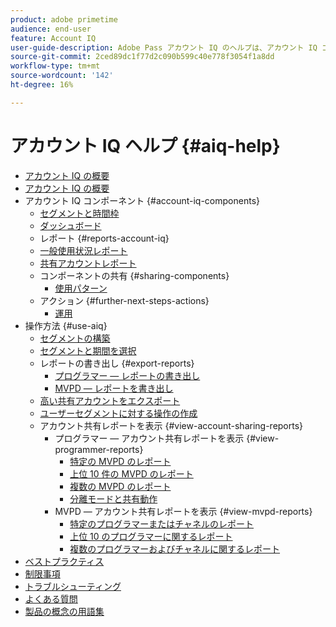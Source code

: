 ```yaml
---
product: adobe primetime
audience: end-user
feature: Account IQ
user-guide-description: Adobe Pass アカウント IQ のヘルプは、アカウント IQ コンポーネントに関する情報を提供し、様々なコンポーネントを使用するためのユーザージャーニーについて説明します。
source-git-commit: 2ced89dc1f77d2c090b599c40e778f3054f1a8dd
workflow-type: tm+mt
source-wordcount: '142'
ht-degree: 16%

---
```


# アカウント IQ ヘルプ {#aiq-help}

+ [アカウント IQ の概要](/help/accountiq/home.md)
+ [アカウント IQ の概要](/help/accountiq/get-started.md)
+ アカウント IQ コンポーネント {#account-iq-components}
   + [セグメントと時間枠](/help/accountiq/segments-timeframe.md)
   + [ダッシュボード](/help/accountiq/dashboard.md)
   + レポート {#reports-account-iq}
   + [一般使用状況レポート](/help/accountiq/general-usage-reports.md)
   + [共有アカウントレポート](/help/accountiq/shared-acc-reports.md)
   + コンポーネントの共有 {#sharing-components}
      + [使用パターン](/help/accountiq/usage-patterns.md)
   + アクション {#further-next-steps-actions}
      + [運用](/help/accountiq/operations.md)
+ 操作方法 {#use-aiq}
   + [セグメントの構築](/help/accountiq/build-segment.md)
   + [セグメントと期間を選択](/help/accountiq/howto-select-segment-timeframe.md)
   + レポートの書き出し {#export-reports}
      + [プログラマー — レポートの書き出し](/help/accountiq/export-segment-metrics-progr.md)
      + [MVPD — レポートを書き出し](/help/accountiq/export-segment-metrics-mvpd.md)
   + [高い共有アカウントをエクスポート](/help/accountiq/export-acc-information.md)
   + [ユーザーセグメントに対する操作の作成](/help/accountiq/operation-affecting-user-segment.md)
   + アカウント共有レポートを表示 {#view-account-sharing-reports}
      + プログラマー — アカウント共有レポートを表示 {#view-programmer-reports}
         + [特定の MVPD のレポート](/help/accountiq/reports-for-specific-mvpds.md)
         + [上位 10 件の MVPD のレポート](/help/accountiq/top-10-mvpd-reports.md)
         + [複数の MVPD のレポート](viewrep-multiple-mvpd.md)
         + [分離モードと共有動作](/help/accountiq/isolation-mode.md)
      + MVPD — アカウント共有レポートを表示 {#view-mvpd-reports}
         + [特定のプログラマーまたはチャネルのレポート](/help/accountiq/reports-for-specific-programmers.md)
         + [上位 10 のプログラマーに関するレポート](/help/accountiq/top-10-programmer-reports.md)
         + [複数のプログラマーおよびチャネルに関するレポート](viewrep-multiple-programmer.md)
+ [ベストプラクティス](/help/accountiq/best-practices.md)
+ [制限事項](/help/accountiq/limitations.md)
+ [トラブルシューティング](/help/accountiq/troubleshoot.md)
+ [よくある質問](/help/accountiq/faq.md)
+ [製品の概念の用語集](/help/accountiq/product-concepts.md)